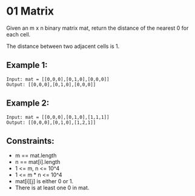 # 01 Matrix

Given an m x n binary matrix mat, return the distance of the nearest 0 for each cell.

The distance between two adjacent cells is 1.

## Example 1:

```
Input: mat = [[0,0,0],[0,1,0],[0,0,0]]
Output: [[0,0,0],[0,1,0],[0,0,0]]
```

## Example 2:

```
Input: mat = [[0,0,0],[0,1,0],[1,1,1]]
Output: [[0,0,0],[0,1,0],[1,2,1]]
```

## Constraints:

- m == mat.length
- n == mat[i].length
- 1 <= m, n <= 10^4
- 1 <= m \* n <= 10^4
- mat[i][j] is either 0 or 1.
- There is at least one 0 in mat.
